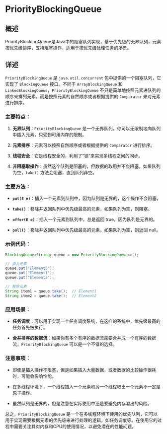 # PriorityBlockingQueue

## 概述

PriorityBlockingQueue是Java中的阻塞队列实现，基于优先级的无界队列，元素按优先级排序，支持阻塞操作，适用于按优先级处理任务的场景。

## 详述

`PriorityBlockingQueue` 是 `java.util.concurrent` 包中提供的一个阻塞队列，它实现了 `BlockingQueue` 接口。不同于 `ArrayBlockingQueue` 和 `LinkedBlockingQueue`，`PriorityBlockingQueue` 不只是简单地按照元素进队列的顺序来排列元素，而是按照元素的自然顺序或者根据提供的 `Comparator` 来对元素进行排序。

### 主要特点：

1. **无界队列**：`PriorityBlockingQueue` 是一个无界队列，你可以无限制地向队列中插入元素，只受到可用内存的限制。

2. **元素排序**：元素可以按照自然顺序或者根据提供的 `Comparator` 进行排序。

3. **线程安全**：它是线程安全的，利用了“锁”来实现多线程之间的同步。

4. **非阻塞取操作**：虽然这个队列是阻塞的，但数据的取用并不会阻塞。如果队列为空，`take()` 方法会阻塞，直到队列非空。

### 主要方法：

- **`put(E e)`**：插入一个元素到队列中，因为队列是无界的，这个操作不会阻塞。

- **`take()`**：移除并返回队列中优先级最高的元素，如果队列为空，则阻塞。

- **`offer(E e)`**：插入一个元素到队列中，总是返回 true，因为队列是无界的。

- **`poll()`**：移除并返回队列中优先级最高的元素，如果队列为空，则返回 null。

### 示例代码：

```java
BlockingQueue<String> queue = new PriorityBlockingQueue<>();

// 插入元素
queue.put("Element3");
queue.put("Element1");
queue.put("Element2");

// 移除元素
String item1 = queue.take();  // Element1
String item2 = queue.take();  // Element2
```

### 应用场景：

- **任务调度**：可以用于实现一个任务调度系统，在这样的系统中，优先级最高的任务首先被执行。

- **合并排序的数据流**：如果你有多个有序的数据流需要合并成一个有序的数据流，`PriorityBlockingQueue` 可以是一个不错的选择。

### 注意事项：

- 即使是插入操作不阻塞，但是如果插入大量数据，或者数据的比较操作很耗时，可能会影响性能。

- 在多线程环境下，一个线程插入一个元素和另一个线程取出一个元素不一定是原子操作。

- 虽然队列是无界的，但是注意在实际使用中还是要避免内存溢出的风险。

总之，`PriorityBlockingQueue` 是一个在多线程环境下使用的优先队列，它可以用于实现需要根据元素的优先级来进行处理的逻辑，如任务调度等。在使用它的过程中需要关注其对内存和CPU的使用情况，以避免潜在的性能问题。